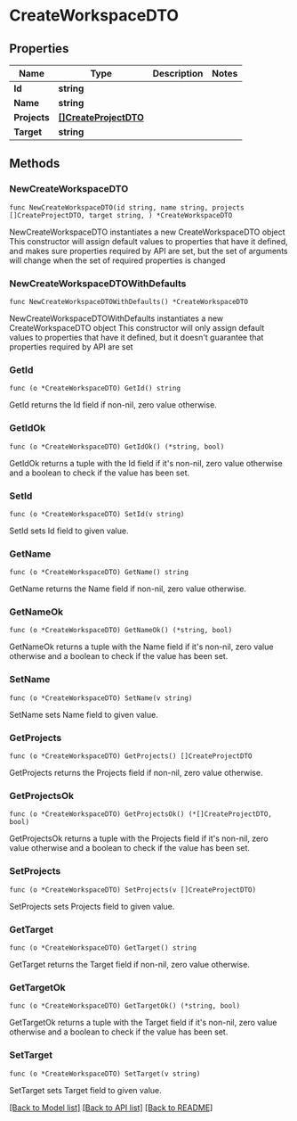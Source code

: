 # CreateWorkspaceDTO

## Properties

Name | Type | Description | Notes
------------ | ------------- | ------------- | -------------
**Id** | **string** |  | 
**Name** | **string** |  | 
**Projects** | [**[]CreateProjectDTO**](CreateProjectDTO.md) |  | 
**Target** | **string** |  | 

## Methods

### NewCreateWorkspaceDTO

`func NewCreateWorkspaceDTO(id string, name string, projects []CreateProjectDTO, target string, ) *CreateWorkspaceDTO`

NewCreateWorkspaceDTO instantiates a new CreateWorkspaceDTO object
This constructor will assign default values to properties that have it defined,
and makes sure properties required by API are set, but the set of arguments
will change when the set of required properties is changed

### NewCreateWorkspaceDTOWithDefaults

`func NewCreateWorkspaceDTOWithDefaults() *CreateWorkspaceDTO`

NewCreateWorkspaceDTOWithDefaults instantiates a new CreateWorkspaceDTO object
This constructor will only assign default values to properties that have it defined,
but it doesn't guarantee that properties required by API are set

### GetId

`func (o *CreateWorkspaceDTO) GetId() string`

GetId returns the Id field if non-nil, zero value otherwise.

### GetIdOk

`func (o *CreateWorkspaceDTO) GetIdOk() (*string, bool)`

GetIdOk returns a tuple with the Id field if it's non-nil, zero value otherwise
and a boolean to check if the value has been set.

### SetId

`func (o *CreateWorkspaceDTO) SetId(v string)`

SetId sets Id field to given value.


### GetName

`func (o *CreateWorkspaceDTO) GetName() string`

GetName returns the Name field if non-nil, zero value otherwise.

### GetNameOk

`func (o *CreateWorkspaceDTO) GetNameOk() (*string, bool)`

GetNameOk returns a tuple with the Name field if it's non-nil, zero value otherwise
and a boolean to check if the value has been set.

### SetName

`func (o *CreateWorkspaceDTO) SetName(v string)`

SetName sets Name field to given value.


### GetProjects

`func (o *CreateWorkspaceDTO) GetProjects() []CreateProjectDTO`

GetProjects returns the Projects field if non-nil, zero value otherwise.

### GetProjectsOk

`func (o *CreateWorkspaceDTO) GetProjectsOk() (*[]CreateProjectDTO, bool)`

GetProjectsOk returns a tuple with the Projects field if it's non-nil, zero value otherwise
and a boolean to check if the value has been set.

### SetProjects

`func (o *CreateWorkspaceDTO) SetProjects(v []CreateProjectDTO)`

SetProjects sets Projects field to given value.


### GetTarget

`func (o *CreateWorkspaceDTO) GetTarget() string`

GetTarget returns the Target field if non-nil, zero value otherwise.

### GetTargetOk

`func (o *CreateWorkspaceDTO) GetTargetOk() (*string, bool)`

GetTargetOk returns a tuple with the Target field if it's non-nil, zero value otherwise
and a boolean to check if the value has been set.

### SetTarget

`func (o *CreateWorkspaceDTO) SetTarget(v string)`

SetTarget sets Target field to given value.



[[Back to Model list]](../README.md#documentation-for-models) [[Back to API list]](../README.md#documentation-for-api-endpoints) [[Back to README]](../README.md)


